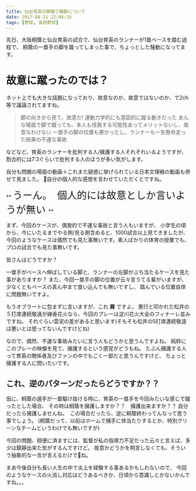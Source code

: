 ```yaml
---
title: 仙台育英の脚蹴り騒動について
date: 2017-08-21 22:04:15
tags: [野球, 高校野球]
---
```


先日、大阪桐蔭と仙台育英の試合で、仙台育英のランナーが1塁ベースを踏む過程で、
桐蔭の一塁手の脚を蹴ってしまった事で、ちょっとした騒動になってます。

<!-- more -->

# 故意に蹴ったのでは？

ネット上でも大きな話題になっており、故意なのか、故意ではないのか、で2ch等で議論されてますね。

>脚の向きから見て、故意だ!
>運動力学的にも意図的に蹴る動きだった
>あんな場面で脚で蹴っても、本人も怪我する可能性あってメリットないし、故意なわけない
>一塁手の脚の位置も悪かったし、ランナーも一生懸命走った結果の不運な事故

などなど、育英のランナーを批判する人/擁護する人それぞれいるようですが、
割合的には7:3ぐらいで批判する人のほうが多い気がします。

自分も問題の場面の動画＋これまた疑惑に挙げられている日本文理戦の動画も併せて見ました。
自分の個人的な感想を言わせていただくとですね。

** <span style="font-size: 27px"> うーん。　個人的には故意としか言いようが無い </span> **

まず、今回のケースが、偶発的で不運な事故と言う人もいますが、
小学生の頃から、今にいたるまでやる側/見る側含めると、1000試合以上見てきましたが、
今回のようなケースは偶然でも見た事無いです。素人ばかりの体育の授業でも、プロの試合でも見た事無いです。

皆さんはどうですか？　

一塁手がベースへ伸ばしている脚と、ランナーの左脚がぶち当たるケースを見た事がありますか？
また、今回一塁手の脚の位置が云々言うてる輩がいますが、少なくともベースの真ん中まで食い込んでも無いですし、
踏んでいる位置自体に問題無いですよ。

もうオブラートに包まずに言いますが、これ **屑** ですよ。
悪行と叩かれた松井の５打席連続敬遠が線香花火なら、今回のプレーは淀川花火大会のフィナーレ並みですね。
それぐらい雲泥の差があると思います(そもそも松井の5打席連続敬遠は悪いとは思ってないんですけどね)

なので、偶然、不運な事故みたいに言う人もどうかと思うんですよね。
純粋にこのプレーの映像を見て、擁護するという感覚がどうもね。
たぶん擁護する人って育英の関係者及びファンの中でもごく一部だと思うんですけど、
ちょっと擁護する人に問いたいです。
## これ、逆のパターンだったらどうですか？？
仮に、桐蔭の選手が一塁駆け抜ける時に、育英の一塁手を今回みたいな感じで蹴ったとした場合、
その時は桐蔭を擁護しますか？？　擁護出来ますか？？
自分だったら擁護しませんね。　この場合だったら、逆に桐蔭終わってんなって思う事でしょう。
(桐蔭だって、以前はホームで捕手に体当たりするとか、特別クリーンなチームというわけでも無いですが)

今回の問題、穏便に済ますには、監督が私の指導力不足だった云々と言えば、多少は鎮静出来た気がするんですけど。
故意かどうかを明言しなくても、そういう抽象的な一言が言えるだけでね。

まあ今後自分も長い人生の中で炎上を経験する事あるかもしれないので、
今回のようなケースの火消し対応はどうあるべきか、日頃から意識しとかないかんですね。。。
